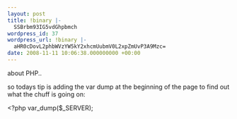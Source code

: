 ```yaml
---
layout: post
title: !binary |-
  SSBrbm93IG5vdGhpbmch
wordpress_id: 37
wordpress_url: !binary |-
  aHR0cDovL2phbWVzYW5kY2xhcmUubmV0L2xpZmUvP3A9Mzc=
date: 2008-11-11 10:06:38.000000000 +00:00
---
```

about PHP..

so todays tip is adding the var dump at the beginning of the page to find out what the chuff is going on:

&lt;?php
var_dump($_SERVER);
